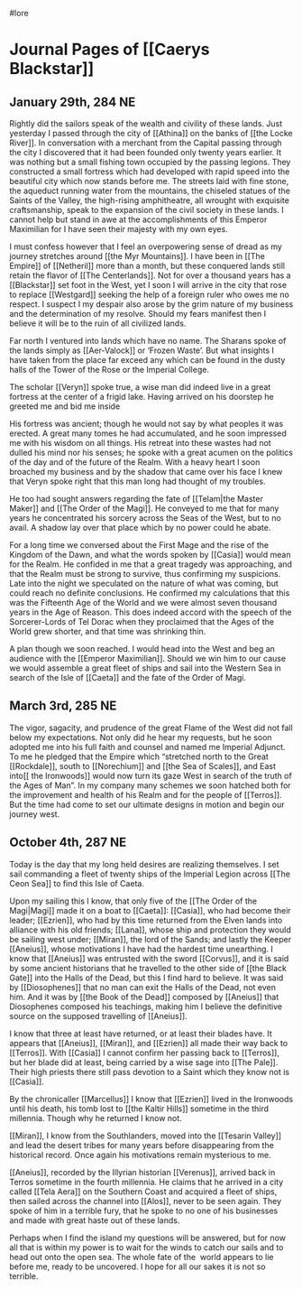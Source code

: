 #lore

# Journal Pages of [[Caerys Blackstar]]
  

## January 29th, 284 NE

Rightly did the sailors speak of the wealth and civility of these lands. Just yesterday I passed through the city of [[Athina]] on the banks of [[the Locke River]]. In conversation with a merchant from the Capital passing through the city I discovered that it had been founded only twenty years earlier. It was nothing but a small fishing town occupied by the passing legions. They constructed a small fortress which had developed with rapid speed into the beautiful city which now stands before me. The streets laid with fine stone, the aqueduct running water from the mountains, the chiseled statues of the Saints of the Valley, the high-rising amphitheatre, all wrought with exquisite craftsmanship, speak to the expansion of the civil society in these lands. I cannot help but stand in awe at the accomplishments of this Emperor Maximilian for I have seen their majesty with my own eyes.

I must confess however that I feel an overpowering sense of dread as my journey stretches around [[the Myr Mountains]]. I have been in [[The Empire]] of [[Netheril]] more than a month, but these conquered lands still retain the flavor of [[The Centerlands]]. Not for over a thousand years has a [[Blackstar]] set foot in the West, yet I soon I will arrive in the city that rose to replace [[Westgard]] seeking the help of a foreign ruler who owes me no respect. I suspect I my despair also arose by the grim nature of my business and the determination of my resolve. Should my fears manifest then I believe it will be to the ruin of all civilized lands. 

Far north I ventured into lands which have no name. The Sharans spoke of the lands simply as [[Aer-Valock]] or ‘Frozen Waste’. But what insights I have taken from the place far exceed any which can be found in the dusty halls of the Tower of the Rose or the Imperial College. 

The scholar [[Veryn]] spoke true, a wise man did indeed live in a great fortress at the center of a frigid lake. Having arrived on his doorstep he greeted me and bid me inside 

His fortress was ancient; though he would not say by what peoples it was erected. A great many tomes he had accumulated, and he soon impressed me with his wisdom on all things. His retreat into these wastes had not dulled his mind nor his senses; he spoke with a great acumen on the politics of the day and of the future of the Realm. With a heavy heart I soon broached my business and by the shadow that came over his face I knew that Veryn spoke right that this man long had thought of my troubles.

He too had sought answers regarding the fate of [[Telam|the Master Maker]] and [[The Order of the Magi]]. He conveyed to me that for many years he concentrated his sorcery across the Seas of the West, but to no avail. A shadow lay over that place which by no power could he abate. 

For a long time we conversed about the First Mage and the rise of the Kingdom of the Dawn, and what the words spoken by [[Casia]] would mean for the Realm. He confided in me that a great tragedy was approaching, and that the Realm must be strong to survive, thus confirming my suspicions. Late into the night we speculated on the nature of what was coming, but could reach no definite conclusions. He confirmed my calculations that this was the Fifteenth Age of the World and we were almost seven thousand years in the Age of Reason. This does indeed accord with the speech of the Sorcerer-Lords of Tel Dorac when they proclaimed that the Ages of the World grew shorter, and that time was shrinking thin. 

A plan though we soon reached. I would head into the West and beg an audience with the [[Emperor Maximilian]]. Should we win him to our cause we would assemble a great fleet of ships and sail into the Western Sea in search of the Isle of [[Caeta]] and the fate of the Order of Magi. 

  

## March 3rd, 285 NE


The vigor, sagacity, and prudence of the great Flame of the West did not fall below my expectations. Not only did he hear my requests, but he soon adopted me into his full faith and counsel and named me Imperial Adjunct. To me he pledged that the Empire which “stretched north to the Great [[Rockdale]], south to [[Norechium]] and [[the Sea of Scales]], and East into[[ the Ironwoods]] would now turn its gaze West in search of the truth of the Ages of Man”. In my company many schemes we soon hatched both for the improvement and health of his Realm and for the people of [[Terros]]. But the time had come to set our ultimate designs in motion and begin our journey west.

  

## October 4th, 287 NE

Today is the day that my long held desires are realizing themselves. I set sail commanding a fleet of twenty ships of the Imperial Legion across [[The Ceon Sea]] to find this Isle of Caeta. 

Upon my sailing this I know, that only five of the [[The Order of the Magi|Magi]] made it on a boat to [[Caeta]]: [[Casia]], who had become their leader; [[Ezrien]], who had by this time returned from the Elven lands into alliance with his old friends; [[Lana]], whose ship and protection they would be sailing west under; [[Miran]], the lord of the Sands; and lastly the Keeper [[Aneius]], whose motivations I have had the hardest time unearthing. I know that [[Aneius]] was entrusted with the sword [[Corvus]], and it is said by some ancient historians that he travelled to the other side of [[the Black Gate]] into the Halls of the Dead, but this I find hard to believe. It was said by [[Diosophenes]] that no man can exit the Halls of the Dead, not even him. And it was by [[the Book of the Dead]] composed by [[Aneius]] that Diosophenes composed his teachings, making him I believe the definitive source on the supposed travelling of [[Aneius]]. 

I know that three at least have returned, or at least their blades have. It appears that [[Aneius]], [[Miran]], and [[Ezrien]] all made their way back to [[Terros]]. With [[Casia]] I cannot confirm her passing back to [[Terros]], but her blade did at least, being carried by a wise sage into [[The Pale]]. Their high priests there still pass devotion to a Saint which they know not is [[Casia]]. 

By the chronicaller [[Marcellus]] I know that [[Ezrien]] lived in the Ironwoods until his death, his tomb lost to [[the Kaltir Hills]] sometime in the third millennia. Though why he returned I know not. 

[[Miran]], I know from the Southlanders, moved into the [[Tesarin Valley]] and lead the desert tribes for many years before disappearing from the historical record. Once again his motivations remain mysterious to me.

[[Aneius]], recorded by the Illyrian historian [[Verenus]], arrived back in Terros sometime in the fourth millennia. He claims that he arrived in a city called [[Tela Aera]] on the Southern Coast and acquired a fleet of ships, then sailed across the channel into [[Alos]], never to be seen again. They spoke of him in a terrible fury, that he spoke to no one of his businesses and made with great haste out of these lands. 

Perhaps when I find the island my questions will be answered, but for now all that is within my power is to wait for the winds to catch our sails and to head out onto the open sea. The whole fate of the  world appears to lie before me, ready to be uncovered. I hope for all our sakes it is not so terrible.